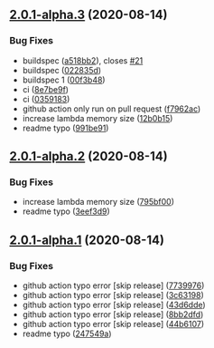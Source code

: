 ## [2.0.1-alpha.3](https://github.com/ookangzheng/codebuild-test/compare/v2.0.1-alpha.2...v2.0.1-alpha.3) (2020-08-14)


### Bug Fixes

* buildspec ([a518bb2](https://github.com/ookangzheng/codebuild-test/commit/a518bb24dfce3dfcf6d8c81bf4172412ad2053ca)), closes [#21](https://github.com/ookangzheng/codebuild-test/issues/21)
* buildspec ([022835d](https://github.com/ookangzheng/codebuild-test/commit/022835dea04d162b9c17ea41ba315e0e0d1690e4))
* buildspec 1 ([00f3b48](https://github.com/ookangzheng/codebuild-test/commit/00f3b484f7ef8e2daf377dea2b3697c1915db4ee))
* ci ([8e7be9f](https://github.com/ookangzheng/codebuild-test/commit/8e7be9f595d8106bcd69709559969e8b5296a57d))
* ci ([0359183](https://github.com/ookangzheng/codebuild-test/commit/0359183818fbd0c735236545e91b9990f132f327))
* github action only run on pull request ([f7962ac](https://github.com/ookangzheng/codebuild-test/commit/f7962aceac34e8b2342db90ed07ec7c738897a33))
* increase lambda memory size ([12b0b15](https://github.com/ookangzheng/codebuild-test/commit/12b0b15a368bbfa13a02b416c9f65fb036de5b0a))
* readme typo ([991be91](https://github.com/ookangzheng/codebuild-test/commit/991be911ab2234abb8bd34ef0eb87fd699a0619b))

## [2.0.1-alpha.2](https://github.com/ookangzheng/codebuild-test/compare/v2.0.1-alpha.1...v2.0.1-alpha.2) (2020-08-14)


### Bug Fixes

* increase lambda memory size ([795bf00](https://github.com/ookangzheng/codebuild-test/commit/795bf000fccb8f8bdf57449e7555c9490fe1a1ef))
* readme typo ([3eef3d9](https://github.com/ookangzheng/codebuild-test/commit/3eef3d9ff46ef56c8e18f407a319378962741dc6))

## [2.0.1-alpha.1](https://github.com/ookangzheng/codebuild-test/compare/v2.0.0...v2.0.1-alpha.1) (2020-08-14)


### Bug Fixes

* github action typo error [skip release] ([7739976](https://github.com/ookangzheng/codebuild-test/commit/773997690e05a4cb639765972e95049a12a96c78))
* github action typo error [skip release] ([3c63198](https://github.com/ookangzheng/codebuild-test/commit/3c631989c06ae4abf0662c5a9dcd3647bb1650af))
* github action typo error [skip release] ([43d6dde](https://github.com/ookangzheng/codebuild-test/commit/43d6dde624fa89da81336891beb89df8f100fe5a))
* github action typo error [skip release] ([8bb2dfd](https://github.com/ookangzheng/codebuild-test/commit/8bb2dfd3956beb8f476a48111376a6ab1e5432da))
* github action typo error [skip release] ([44b6107](https://github.com/ookangzheng/codebuild-test/commit/44b61075d03b6e09ccd111ff921b564c8f1cfc43))
* readme typo ([247549a](https://github.com/ookangzheng/codebuild-test/commit/247549aa5d13445514463d2617110bc191835729))
